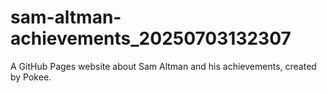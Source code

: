 # sam-altman-achievements_20250703132307
A GitHub Pages website about Sam Altman and his achievements, created by Pokee.
